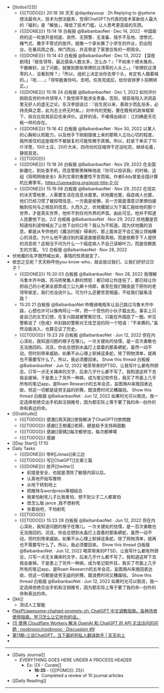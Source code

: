 - [[todos123]]
    - {{[[TODO]]}} 20:18 36 天天
@daydayuuup
·
2h
Replying to 
@yetone
想法最伟大，技术为想法服务，觉得ChatGPT为代表的技术革新给人最大的「福利」是「解放」，降低了技术门槛，让人思考更高级的东西。
    - {{[[DONE]]}} 15:14 18 
白板报
@BaibanbaoNet
·
Dec 14, 2022
·
中国政府的这一轮放开是彻底、突然、无预警、无准备、措手不及地、泄愤式、赌气式、撒手不管式的放开。就像一个家长撕了小学生的作业，扔出阳台，在暴风雨之夜，摔门而出，并且带走了家里仅有的一把雨伞。
    - {{[[DONE]]}} 15:14 43 白板报
@BaibanbaoNet
·
Dec 13, 2022
【深夜剧场】『报告领导，最近感染人数太多，怎么办？』「不如来个顺水推舟，干脆解封，出了问题，就推到那些举牌抗议清零的人头上。」『举牌抗议清零的人，没看到呀？』「所以，组织上决定派你去带个头，肯定有人跟着喊的。」『呃……』「领导能害你吗，去吧。任务完成后，给你安排萝卜招聘转正。」
    - {{[[DONE]]}} 15:16 24 白板报
@BaibanbaoNet
·
Dec 1, 2022
如何评价刚刚去世的中共领导人？我觉得不能求全责备，否则，很容易陷入洪洞县里无好人的虚无之论。东汉李固说过：『自生民以来，善政少而乱俗多，必待尧舜之君，此为志士终无时矣。』对中共的党魁，要在既有的政体框架下、综合比较其前后任来评价。这样的话，不难得出结论：江的确是天花板一样的存在。
    - {{[[DONE]]}} 15:16 42 白板报
@BaibanbaoNet
·
Nov 30, 2022
以某人的心胸和认知能力，以及他手下刚刚提拨上来的那帮人立功心切的程度，我所居住的这座城市不被报复的可能性微乎其微。所以，赶紧下单买了10斤洋葱，10斤土豆，20斤大米，四月份的压缩饼干还没吃完，继续屯着，静观其变。
    - {{[[TODO]]}} 
    - {{[[DONE]]}} 15:18 26 
白板报
@BaibanbaoNet
·
Nov 29, 2022
在全国新疆化，到处查手机，而且警察笑眯眯地说『你可以投诉我』的时候，这组《简明网络安全》系列文章的重要性不言而喻。作者Eddy曾是全国计算机比赛季军。https://upreading.org/post-title-0-0/
    - {{[[DONE]]}} 15:19 08 白板报
@BaibanbaoNet
·
Nov 29, 2022
在现实的冰天雪地里，人需要生活在信息冰屋里。伏地魔也罢，癌症病人也罢，他们已经习惯了被投喂信息，一方面是偷懒，另一方面是潜意识里惧怕接触到任何与之相反的信息。久而久之，伏地魔就认为下属汇报给他的那个世界，才是真实世界，他听不到任何外界的声音。由此可见，他并不知道人民要他下台。2/2
白板报
@BaibanbaoNet
·
Nov 29, 2022
伏地魔是否知道哈利波特喊出了让他下台的口号？我认为不知道。因为伏地魔的消息，都是从专供他的《魔法时报》得来的，那上面肯定不会汇报让领袖糟心的消息。为什么他不通过别的渠道直接获取真相，而是依赖手下人提供的消息呢？这相当于问为什么一个癌症病人不自己读柳叶刀，而是信赖医生的方案。 1/2
白板报
@BaibanbaoNet
·
Nov 28, 2022
- 伏地魔的名字既然喊出来，事情的性质就变了。
- 依您之见呢？天天称呼他you-know-who，就会放过我们，让我们好好过日子？
    - {{[[DONE]]}} 15:20 03 白板报
@BaibanbaoNet
·
Nov 28, 2022
我理解乌鲁木齐中路、亮马桥聚集人群的愤怒：都已经让你连任了，都已经让你把自己的小老弟全部弄成三公九卿十侍郎，甚至在我们眼皮底下把你的老领导架走，我们也没说什么。可为什么还要苦苦相逼，不给我们留条活路？
    - 15:20 21 
白板报
@BaibanbaoNet
昨晚骑电瓶车让自己路过乌鲁木齐中路，心想也许可以像冉阿让一样，把一个受伤的小伙子载出去。事实上只是自己的文艺幻想，在复兴路就被警察拦住，只能在外围逛了一圈。听见警察说了《色戒》中封路的警察对王佳芝说的同一个短语：“不来赛的。”虽然没能进入，也算见证了历史。
    - {{[[TODO]]}} 15:23 28 白板报
@BaibanbaoNet
·
Jun 12, 2022
但在内心深处，我知道问题的根子在哪儿。一次关键处的怯懦，是一百次勇敢也无法挽回的。况且，你会总想到水晶灯上盘着的那条蟒蛇，虽然一动不动，但时刻带来威胁。如果不从心理上斩掉这条蛇，除了购物清单，就再也不需要写什么了。所以，我必须要回来。
Show this thread
白板报
@BaibanbaoNet
·
Jun 12, 2022
喝茶带来的PTSD，让我写什么都有所顾忌，只写一点无关痛痒的文字，后来几乎什么都不写了。我知道这样下去我会废掉。于是患上了另外一种病，成为笔记软件狂，我买了市面上几乎所有的笔记app，是Roam Research的五年会员，妄图用AI来挽回表达欲，但这一切都是徒劳无益的折腾，既浪费时间又糟蹋钱。
Show this thread
白板报
@BaibanbaoNet
·
Jun 12, 2022
如果时光可以倒流，我一定选择拒绝交出手机和注销推号，因为那实际上等于要了我的命--创作的命和表达的命。
- [[Gratitude]]
    - {{[[TODO]]}} 感激[[周天路]]使我解決了ChatGPT付款問題
    - {{[[TODO]]}} 感謝[[王樹義]]老師，總是給予支持與鼓勵
    - {{[[TODO]]}} 感謝[[密碼]]每次都參加，每次都捧場
    - {{[[TODO]]}} 感謝
- [[Day Start]] 17:10
- Daily Tasks
    - {{[[DONE]]}} 带#[[Jonas]]来江边
    - {{[[TODO]]}} 写[[ChatGPT]]文章三篇
    - {{[[DONE]]}} 放开[[twitter]]
        - 前提是安全，也就是清除了敏感内容以后。
        - 认真地开始写推特
        - 从地下转到地上
        - 把推特与wordpress等相结合
        - 我害怕射死儿子比我害怕，想不到父子二人都害怕
        - 改怎么版 jance ,我不想射死
        - 坐着拍吧，不怕射死
    - {{[[TODO]]}} 
    - {{[[TODO]]}} 15:23 28 白板报
@BaibanbaoNet
·
Jun 12, 2022
但在内心深处，我知道问题的根子在哪儿。一次关键处的怯懦，是一百次勇敢也无法挽回的。况且，你会总想到水晶灯上盘着的那条蟒蛇，虽然一动不动，但时刻带来威胁。如果不从心理上斩掉这条蛇，除了购物清单，就再也不需要写什么了。所以，我必须要回来。
Show this thread
白板报
@BaibanbaoNet
·
Jun 12, 2022
喝茶带来的PTSD，让我写什么都有所顾忌，只写一点无关痛痒的文字，后来几乎什么都不写了。我知道这样下去我会废掉。于是患上了另外一种病，成为笔记软件狂，我买了市面上几乎所有的笔记app，是Roam Research的五年会员，妄图用AI来挽回表达欲，但这一切都是徒劳无益的折腾，既浪费时间又糟蹋钱。
Show this thread
白板报
@BaibanbaoNet
·
Jun 12, 2022
如果时光可以倒流，我一定选择拒绝交出手机和注销推号，因为那实际上等于要了我的命--创作的命和表达的命。
- [[kk]]
    - 测试人工智能
- [PlexPt/awesome-chatgpt-prompts-zh: ChatGPT 中文调教指南。各种场景使用指南。学习怎么让它听你的话。](https://github.com/PlexPt/awesome-chatgpt-prompts-zh)
- [(1) 使用 Cloudflare Workers 解决 OpenAI 和 ChatGPT 的 API 无法访问的问题 · noobnooc/noobnooc · Discussion #9](https://github.com/noobnooc/noobnooc/discussions/9)
- [第11期-三谈ChatGPT，当下最好的私人翻译助手 | 天天向上](https://daydayup.zhubai.love/posts/2243743566369611776)
- 
- ---
- [[Daily Journal]] 
    - EVERYTHING GOES HERE UNDER A PROCESS HEADER
        - Ex: [[X - Curate]]
            - **16:35** - {{[[POMO]]: 25}}
                -  Completed a review of 10 journal articles
- [[Daily Reading]]
- ---
